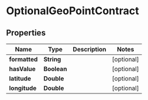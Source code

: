 

# OptionalGeoPointContract

## Properties

Name | Type | Description | Notes
------------ | ------------- | ------------- | -------------
**formatted** | **String** |  |  [optional]
**hasValue** | **Boolean** |  |  [optional]
**latitude** | **Double** |  |  [optional]
**longitude** | **Double** |  |  [optional]



